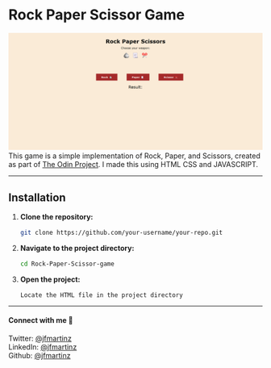 # Rock Paper Scissor Game

![Game User Interface](gameui.png)
This game is a simple implementation of Rock, Paper, and Scissors, created as part of [The Odin Project](https://www.theodinproject.com/dashboard). I made this using HTML CSS and JAVASCRIPT. 

---

## Installation
1. **Clone the repository:**

   ```bash
   git clone https://github.com/your-username/your-repo.git

2. **Navigate to the project directory:**
   
    ```bash
    cd Rock-Paper-Scissor-game 
3. **Open the project:**
     ```
     Locate the HTML file in the project directory 
    ```
---

#### Connect with me 🤝

Twitter: [@jfmartinz](https://twitter.com/jfmartinz)<br>
LinkedIn: [@jfmartinz](https://www.linkedin.com/in/jfmartinz/)<br>
Github: [@jfmartinz](https://github.com/jfmartinz)

